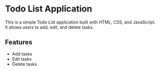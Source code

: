 # Todo List Application

This is a simple Todo List application built with HTML, CSS, and JavaScript. It allows users to add, edit, and delete tasks.

## Features

- Add tasks
- Edit tasks
- Delete tasks
